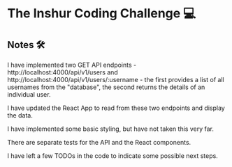 # The Inshur Coding Challenge 💻

## Notes 🛠
I have implemented two GET API endpoints - http://localhost:4000/api/v1/users and http://localhost:4000/api/v1/users/:username - the first provides a list of all usernames from the "database", the second returns the details of an individual user.

I have updated the React App to read from these two endpoints and display the data.

I have implemented some basic styling, but have not taken this very far.

There are separate tests for the API and the React components.

I have left a few TODOs in the code to indicate some possible next steps.
